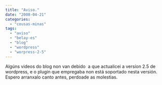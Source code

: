 ```yaml
---
title: "Aviso."
date: "2008-04-21"
categories: 
  - "cousas-minas"
tags: 
  - "aviso"
  - "belay-es"
  - "blog"
  - "wordpress"
  - "worpress-2-5"
---
```


Algúns videos do blog non van debido  a que actualicei a versíon 2.5 de wordpress, e o plugin que empregaba non está soportado nesta versión. Espero arranxalo canto antes, perdoade as molestias.
